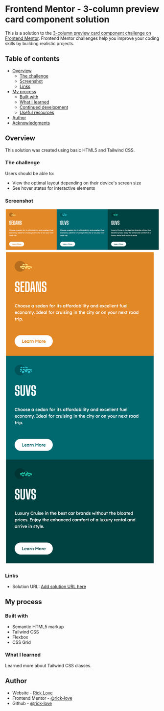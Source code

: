 # Frontend Mentor - 3-column preview card component solution

This is a solution to the [3-column preview card component challenge on Frontend Mentor](https://www.frontendmentor.io/challenges/3column-preview-card-component-pH92eAR2-). Frontend Mentor challenges help you improve your coding skills by building realistic projects. 

## Table of contents

- [Overview](#overview)
  - [The challenge](#the-challenge)
  - [Screenshot](#screenshot)
  - [Links](#links)
- [My process](#my-process)
  - [Built with](#built-with)
  - [What I learned](#what-i-learned)
  - [Continued development](#continued-development)
  - [Useful resources](#useful-resources)
- [Author](#author)
- [Acknowledgments](#acknowledgments)


## Overview
This solution was created using basic HTML5 and Tailwind CSS. 

### The challenge

Users should be able to:

- View the optimal layout depending on their device's screen size
- See hover states for interactive elements

### Screenshot

![Desktop Screenshot](./images/desktopscreenshot.png)
![Mobile Screenshot](./images/mobilescreenshot.png)


### Links

- Solution URL: [Add solution URL here](https://your-solution-url.com)

## My process

### Built with

- Semantic HTML5 markup
- Tailwind CSS
- Flexbox
- CSS Grid

### What I learned

Learned more about Tailwind CSS classes.

## Author

- Website - [Rick Love](https://www.rick-love.com)
- Frontend Mentor - [@rick-love](https://www.frontendmentor.io/profile/rick-love)
- Github - [@rick-love](https://github.com/rick-love)